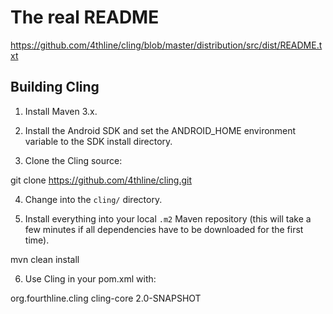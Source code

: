 The real README
=====================

https://github.com/4thline/cling/blob/master/distribution/src/dist/README.txt

Building Cling
---------------------

1. Install Maven 3.x.

2. Install the Android SDK and set the ANDROID_HOME environment variable to the SDK install directory.

3. Clone the Cling source:

  git clone https://github.com/4thline/cling.git

4. Change into the `cling/` directory.

5. Install everything into your local `.m2` Maven repository (this will take a few minutes if all dependencies have to be downloaded for the first time).

  mvn clean install

6. Use Cling in your pom.xml with:

  <dependencies>
    <dependency>
        <groupId>org.fourthline.cling</groupId>
        <artifactId>cling-core</artifactId>
        <version>2.0-SNAPSHOT</version>
    </dependency>
  </dependencies>
